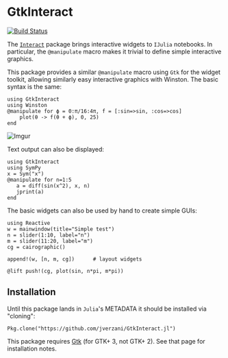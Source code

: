 # GtkInteract

[![Build Status](https://travis-ci.org/jverzani/GtkInteract.jl.svg?branch=master)](https://travis-ci.org/jverzani/GtkInteract.jl)

The [`Interact`](https://github.com/JuliaLang/Interact.jl)  package brings interactive widgets to `IJulia`
notebooks. In particular, the `@manipulate` macro makes it trivial to
define simple interactive graphics.

This package provides a similar `@manipulate` macro using `Gtk` for
the widget toolkit, allowing similarly easy interactive graphics with
Winston. The basic syntax is the same:

```
using GtkInteract
using Winston
@manipulate for ϕ = 0:π/16:4π, f = [:sin=>sin, :cos=>cos]
    plot(θ -> f(θ + ϕ), 0, 25)
end
```

![Imgur](http://i.imgur.com/1MiynXf.png)

Text output can also be displayed:

```
using GtkInteract
using SymPy
x = Sym("x")
@manipulate for n=1:5
   a = diff(sin(x^2), x, n)
   jprint(a)
end
```

The basic widgets can also be used by hand to create simple GUIs:

```
using Reactive
w = mainwindow(title="Simple test")
n = slider(1:10, label="n")
m = slider(11:20, label="m")
cg = cairographic()

append!(w, [n, m, cg])		# layout widgets

@lift push!(cg, plot(sin, n*pi, m*pi))
```


## Installation

Until this package lands in `Julia`'s METADATA it should be installed via "cloning":

```
Pkg.clone("https://github.com/jverzani/GtkInteract.jl")
```

This package requires [Gtk](https://github.com/JuliaLang/Gtk.jl) (for
GTK+ 3, not GTK+ 2). See that page for installation notes.
